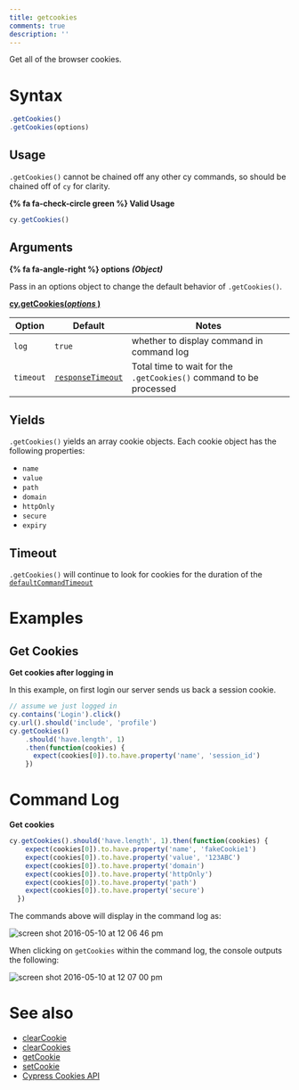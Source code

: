 ```yaml
---
title: getcookies
comments: true
description: ''
---
```


Get all of the browser cookies.

# Syntax

```javascript
.getCookies()
.getCookies(options)
```

## Usage

`.getCookies()` cannot be chained off any other cy commands, so should be chained off of `cy` for clarity.

**{% fa fa-check-circle green %} Valid Usage**

```javascript
cy.getCookies()    
```

## Arguments

**{% fa fa-angle-right %} options** ***(Object)***

Pass in an options object to change the default behavior of `.getCookies()`.

**[cy.getCookies(*options* )](#options-usage)**

Option | Default | Notes
--- | --- | ---
`log` | `true` | whether to display command in command log
`timeout` | [`responseTimeout`](https://on.cypress.io/guides/configuration#timeouts) | Total time to wait for the `.getCookies()` command to be processed

## Yields

`.getCookies()` yields an array cookie objects. Each cookie object has the following properties:

- `name`
- `value`
- `path`
- `domain`
- `httpOnly`
- `secure`
- `expiry`


## Timeout

`.getCookies()` will continue to look for cookies for the duration of the [`defaultCommandTimeout`](https://on.cypress.io/guides/configuration#timeouts)

# Examples

## Get Cookies

**Get cookies after logging in**

In this example, on first login our server sends us back a session cookie.

```javascript
// assume we just logged in
cy.contains('Login').click()
cy.url().should('include', 'profile')
cy.getCookies()
    .should('have.length', 1)
    .then(function(cookies) {
      expect(cookies[0]).to.have.property('name', 'session_id')
    })
```

# Command Log

**Get cookies**

```javascript
cy.getCookies().should('have.length', 1).then(function(cookies) {
    expect(cookies[0]).to.have.property('name', 'fakeCookie1')
    expect(cookies[0]).to.have.property('value', '123ABC')
    expect(cookies[0]).to.have.property('domain')
    expect(cookies[0]).to.have.property('httpOnly')
    expect(cookies[0]).to.have.property('path')
    expect(cookies[0]).to.have.property('secure')
  })
```

The commands above will display in the command log as:

![screen shot 2016-05-10 at 12 06 46 pm](https://cloud.githubusercontent.com/assets/1271364/15153582/bc370c32-16a7-11e6-94b5-add51d7df7e5.png)

When clicking on `getCookies` within the command log, the console outputs the following:

![screen shot 2016-05-10 at 12 07 00 pm](https://cloud.githubusercontent.com/assets/1271364/15153583/bc374300-16a7-11e6-8e40-2cba54b95a5a.png)

# See also

- [clearCookie](https://on.cypress.io/api/clearcookie)
- [clearCookies](https://on.cypress.io/api/clearcookies)
- [getCookie](https://on.cypress.io/api/getcookie)
- [setCookie](https://on.cypress.io/api/setcookie)
- [Cypress Cookies API](https://on.cypress.io/api/cookies)
